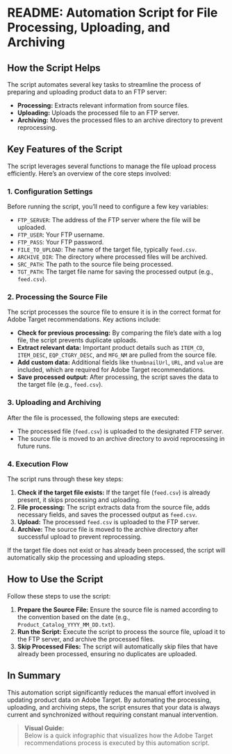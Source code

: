 # README: Automation Script for File Processing, Uploading, and Archiving

## How the Script Helps

The script automates several key tasks to streamline the process of preparing and uploading product data to an FTP server:

- **Processing:** Extracts relevant information from source files.
- **Uploading:** Uploads the processed file to an FTP server.
- **Archiving:** Moves the processed files to an archive directory to prevent reprocessing.

## Key Features of the Script

The script leverages several functions to manage the file upload process efficiently. Here’s an overview of the core steps involved:

### 1. Configuration Settings

Before running the script, you’ll need to configure a few key variables:

- `FTP_SERVER`: The address of the FTP server where the file will be uploaded.
- `FTP_USER`: Your FTP username.
- `FTP_PASS`: Your FTP password.
- `FILE_TO_UPLOAD`: The name of the target file, typically `feed.csv`.
- `ARCHIVE_DIR`: The directory where processed files will be archived.
- `SRC_PATH`: The path to the source file being processed.
- `TGT_PATH`: The target file name for saving the processed output (e.g., `feed.csv`).

### 2. Processing the Source File

The script processes the source file to ensure it is in the correct format for Adobe Target recommendations. Key actions include:

- **Check for previous processing:** By comparing the file’s date with a log file, the script prevents duplicate uploads.
- **Extract relevant data:** Important product details such as `ITEM_CD`, `ITEM_DESC`, `EQP_CTGRY_DESC`, and `MFG_NM` are pulled from the source file.
- **Add custom data:** Additional fields like `thumbnailUrl`, `URL`, and `value` are included, which are required for Adobe Target recommendations.
- **Save processed output:** After processing, the script saves the data to the target file (e.g., `feed.csv`).

### 3. Uploading and Archiving

After the file is processed, the following steps are executed:

- The processed file (`feed.csv`) is uploaded to the designated FTP server.
- The source file is moved to an archive directory to avoid reprocessing in future runs.

### 4. Execution Flow

The script runs through these key steps:

1. **Check if the target file exists:** If the target file (`feed.csv`) is already present, it skips processing and uploading.
2. **File processing:** The script extracts data from the source file, adds necessary fields, and saves the processed output as `feed.csv`.
3. **Upload:** The processed `feed.csv` is uploaded to the FTP server.
4. **Archive:** The source file is moved to the archive directory after successful upload to prevent reprocessing.

If the target file does not exist or has already been processed, the script will automatically skip the processing and uploading steps.

## How to Use the Script

Follow these steps to use the script:

1. **Prepare the Source File:** Ensure the source file is named according to the convention based on the date (e.g., `Product_Catalog_YYYY_MM_DD.txt`).
2. **Run the Script:** Execute the script to process the source file, upload it to the FTP server, and archive the processed files.
3. **Skip Processed Files:** The script will automatically skip files that have already been processed, ensuring no duplicates are uploaded.

## In Summary

This automation script significantly reduces the manual effort involved in updating product data on Adobe Target. By automating the processing, uploading, and archiving steps, the script ensures that your data is always current and synchronized without requiring constant manual intervention.

> **Visual Guide:**  
> Below is a quick infographic that visualizes how the Adobe Target recommendations process is executed by this automation script.
